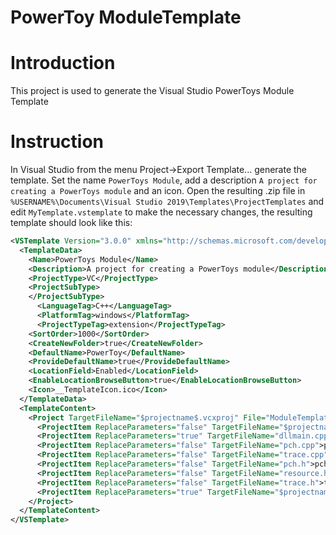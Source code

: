 # PowerToy ModuleTemplate

# Introduction
This project is used to generate the Visual Studio PowerToys Module Template

# Instruction
In Visual Studio from the menu Project->Export Template... generate the template.
Set the name `PowerToys Module`, add a description `A project for creating a PowerToys module` and an icon.
Open the resulting .zip file in `%USERNAME%\Documents\Visual Studio 2019\Templates\ProjectTemplates`
and edit `MyTemplate.vstemplate` to make the necessary changes, the resulting template should look like this:

```xml
<VSTemplate Version="3.0.0" xmlns="http://schemas.microsoft.com/developer/vstemplate/2005" Type="Project">
  <TemplateData>
    <Name>PowerToys Module</Name>
    <Description>A project for creating a PowerToys module</Description>
    <ProjectType>VC</ProjectType>
    <ProjectSubType>
    </ProjectSubType>
	  <LanguageTag>C++</LanguageTag>
	  <PlatformTag>windows</PlatformTag>
	  <ProjectTypeTag>extension</ProjectTypeTag>
    <SortOrder>1000</SortOrder>
    <CreateNewFolder>true</CreateNewFolder>
    <DefaultName>PowerToy</DefaultName>
    <ProvideDefaultName>true</ProvideDefaultName>
    <LocationField>Enabled</LocationField>
    <EnableLocationBrowseButton>true</EnableLocationBrowseButton>
    <Icon>__TemplateIcon.ico</Icon>
  </TemplateData>
  <TemplateContent>
    <Project TargetFileName="$projectname$.vcxproj" File="ModuleTemplate.vcxproj" ReplaceParameters="true">
      <ProjectItem ReplaceParameters="false" TargetFileName="$projectname$.vcxproj.filters">ModuleTemplate.vcxproj.filters</ProjectItem>
      <ProjectItem ReplaceParameters="true" TargetFileName="dllmain.cpp">dllmain.cpp</ProjectItem>
      <ProjectItem ReplaceParameters="false" TargetFileName="pch.cpp">pch.cpp</ProjectItem>
      <ProjectItem ReplaceParameters="false" TargetFileName="trace.cpp">trace.cpp</ProjectItem>
      <ProjectItem ReplaceParameters="false" TargetFileName="pch.h">pch.h</ProjectItem>
      <ProjectItem ReplaceParameters="false" TargetFileName="resource.h">resource.h</ProjectItem>
      <ProjectItem ReplaceParameters="false" TargetFileName="trace.h">trace.h</ProjectItem>
      <ProjectItem ReplaceParameters="true" TargetFileName="$projectname$.rc">ModuleTemplate.rc</ProjectItem>
    </Project>
  </TemplateContent>
</VSTemplate>
```